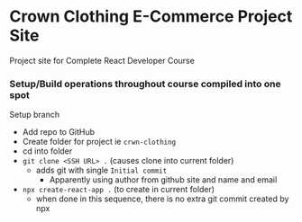 # Crown Clothing E-Commerce Project Site

Project site for Complete React Developer Course

### Setup/Build operations throughout course compiled into one spot

Setup branch

- Add repo to GitHub
- Create folder for project ie `crwn-clothing`
- cd into folder
- `git clone <SSH URL> .` (causes clone into current folder)
    + adds git with single `Initial commit` 
        * Apparently using author from github site and name and email
- `npx create-react-app .` (to create in current folder)
    + when done in this sequence, there is no extra git commit created by npx

